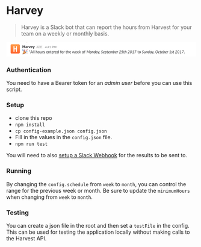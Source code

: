 Harvey
======

> Harvey is a Slack bot that can report the hours from Harvest for your team on a weekly or monthly basis.

![harvey screenshot](https://raw.githubusercontent.com/invokemedia/harvey/master/screenshot.png)

### Authentication

You need to have a Bearer token for an *admin user* before you can use this script.

### Setup

* clone this repo
* `npm install`
* `cp config-example.json config.json`
* Fill in the values in the `config.json` file.
* `npm run test`

You will need to also [setup a Slack Webhook](https://api.slack.com/custom-integrations/incoming-webhooks) for the results to be sent to.

### Running

By changing the `config.schedule` from `week` to `month`, you can control the range for the previous week or month. Be sure to update the `minimumHours` when changing from `week` to `month`.

### Testing

You can create a json file in the root and then set a `testFile` in the config. This can be used for testing the application locally without making calls to the Harvest API.
